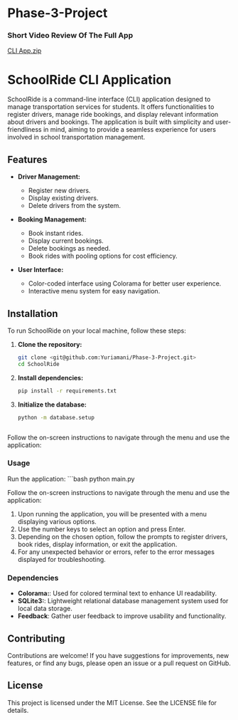 # Phase-3-Project

### Short Video Review Of The Full App
[CLI App.zip](https://github.com/user-attachments/files/15881106/CLI.App.zip)


# SchoolRide CLI Application

SchoolRide is a command-line interface (CLI) application designed to manage transportation services for students. It offers functionalities to register drivers, manage ride bookings, and display relevant information about drivers and bookings. The application is built with simplicity and user-friendliness in mind, aiming to provide a seamless experience for users involved in school transportation management.

## Features

- **Driver Management:**
  - Register new drivers.
  - Display existing drivers.
  - Delete drivers from the system.

- **Booking Management:**
  - Book instant rides.
  - Display current bookings.
  - Delete bookings as needed.
  - Book rides with pooling options for cost efficiency.

- **User Interface:**
  - Color-coded interface using Colorama for better user experience.
  - Interactive menu system for easy navigation.

## Installation

To run SchoolRide on your local machine, follow these steps:

1. **Clone the repository:**
   ```bash
   git clone <git@github.com:Yuriamani/Phase-3-Project.git>
   cd SchoolRide

2. **Install dependencies:**
   ```bash
   pip install -r requirements.txt

3. **Initialize the database:**
   ```bash
   python -m database.setup



Follow the on-screen instructions to navigate through the menu and use the application:






### Usage

Run the application:
      ```bash
      python main.py

Follow the on-screen instructions to navigate through the menu and use the application:      
1. Upon running the application, you will be presented with a menu displaying various options.
2. Use the number keys to select an option and press Enter.
3. Depending on the chosen option, follow the prompts to register drivers, book rides, display information, or exit the application.
4. For any unexpected behavior or errors, refer to the error messages displayed for troubleshooting.

### Dependencies

- **Colorama:**: Used for colored terminal text to enhance UI readability.
- **SQLite3:**: Lightweight relational database management system used for local data storage.
- **Feedback**: Gather user feedback to improve usability and functionality.

## Contributing

Contributions are welcome! If you have suggestions for improvements, new features, or find any bugs, please open an issue or a pull request on GitHub.

## License

This project is licensed under the MIT License. See the LICENSE file for details.

